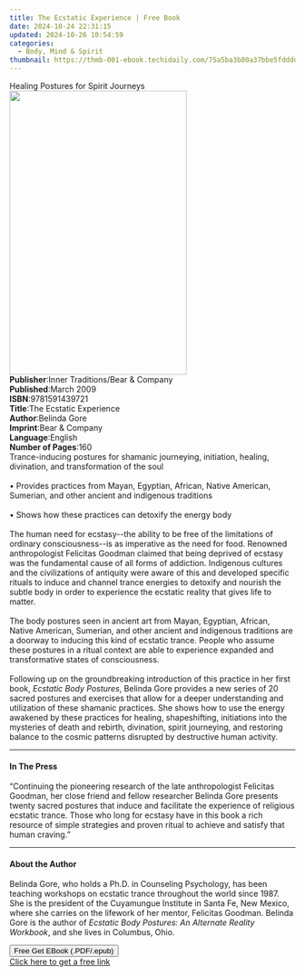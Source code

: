 ```yaml
---
title: The Ecstatic Experience | Free Book
date: 2024-10-24 22:31:15
updated: 2024-10-26 10:54:59
categories:
  - Body, Mind & Spirit
thumbnail: https://thmb-001-ebook.techidaily.com/75a5ba3b80a37bbe5fdddd2683bcf6c7ad5b6a3b5faa465519eb313bd45493c0.jpg
---
```

<main id="book-container">
  <div class="flex flex-col">
    <div class="book-brief flex-1 py-6 px-4 sm:p-6 md:py-10 md:px-8">
      <!-- brief-->
      <div class="book-brief-main">Healing Postures for Spirit Journeys</div>
    </div>
    <div
      class="book-meta-info flex-1 grid gap-4 col-start-1 col-end-3 row-start-1 sm:mb-6 sm:grid-cols-4 lg:gap-6 lg:col-start-2 lg:row-end-6 lg:row-span-6 lg:mb-0"
    >
      <div
        class="book-meta-info-left place-content-center mt-4 p-4 text-sm leading-6 col-start-2 col-span-2 dark:text-slate-400"
      >
        <img
          class="w-full h-500 object-cover rounded-lg sm:h-255 sm:col-span-2 lg:col-span-full"
          src="https://img-001-ebook.techidaily.com/7cba5a1a1749f22cd04e33eb0533cdd768b9fe302408129419a5209bb1b1dc32.jpg"
          alt=""
          width="312"
          height="500"
        />
      </div>
      <div
        class="book-meta-info-right mt-2 col-start-1 row-start-2 col-span-3 self-center"
      >
        <!-- meta data  -->
        <div class="flex flex-col px-4 md:px-8">
          <div class="flex-1">
            <strong>Publisher</strong>:<span class="px-2"
              >Inner Traditions/Bear &amp; Company</span
            >
          </div>
          <div class="flex-1">
            <strong>Published</strong>:<span class="px-2">March 2009</span>
          </div>
          <div class="flex-1">
            <strong>ISBN</strong>:<span class="px-2">9781591439721</span>
          </div>
          <div class="flex-1">
            <strong>Title</strong>:<span class="px-2"
              >The Ecstatic Experience</span
            >
          </div>
          <div class="flex-1">
            <strong>Author</strong>:<span class="px-2">Belinda Gore</span>
          </div>
          <div class="flex-1">
            <strong>Imprint</strong>:<span class="px-2"
              >Bear &amp; Company</span
            >
          </div>
          <div class="flex-1">
            <strong>Language</strong>:<span class="px-2">English</span>
          </div>
          <div class="flex-1">
            <strong>Number of Pages</strong>:<span class="px-2">160</span>
          </div>
        </div>
      </div>
    </div>
    <div class="book-description flex-1 py-6 px-4 sm:p-6 md:py-10 md:px-8">
      <div class="book-description-main">
        <div accordion-content="" id="description">
          Trance-inducing postures for shamanic journeying, initiation, healing,
          divination, and transformation of the soul <br />
          <br />• Provides practices from Mayan, Egyptian, African, Native
          American, Sumerian, and other ancient and indigenous traditions <br />
          <br />• Shows how these practices can detoxify the energy body <br />
          <br />The human need for ecstasy--the ability to be free of the
          limitations of ordinary consciousness--is as imperative as the need
          for food. Renowned anthropologist Felicitas Goodman claimed that being
          deprived of ecstasy was the fundamental cause of all forms of
          addiction. Indigenous cultures and the civilizations of antiquity were
          aware of this and developed specific rituals to induce and channel
          trance energies to detoxify and nourish the subtle body in order to
          experience the ecstatic reality that gives life to matter. <br />
          <br />The body postures seen in ancient art from Mayan, Egyptian,
          African, Native American, Sumerian, and other ancient and indigenous
          traditions are a doorway to inducing this kind of ecstatic trance.
          People who assume these postures in a ritual context are able to
          experience expanded and transformative states of consciousness. <br />
          <br />Following up on the groundbreaking introduction of this practice
          in her first book, <i>Ecstatic Body Postures</i>, Belinda Gore
          provides a new series of 20 sacred postures and exercises that allow
          for a deeper understanding and utilization of these shamanic
          practices. She shows how to use the energy awakened by these practices
          for healing, shapeshifting, initiations into the mysteries of death
          and rebirth, divination, spirit journeying, and restoring balance to
          the cosmic patterns disrupted by destructive human activity.
        </div>
        <div class="accordion-fader"></div>
      </div>
    </div>
    <div class="book-excerpts flex-1 py-6 px-4 sm:p-6 md:py-10 md:px-8">
      <!-- excerpts-->
      <div class="book-excerpts-main">
        <hr />
        <h4 class="placeholder placeholder-heading">
          <span>In The Press</span>
        </h4>
        <p>
          “Continuing the pioneering research of the late anthropologist
          Felicitas Goodman, her close friend and fellow researcher Belinda Gore
          presents twenty sacred postures that induce and facilitate the
          experience of religious ecstatic trance. Those who long for ecstasy
          have in this book a rich resource of simple strategies and proven
          ritual to achieve and satisfy that human craving.”
        </p>
      </div>
    </div>
    <div class="book-about-author flex-1 py-6 px-4 sm:p-6 md:py-10 md:px-8">
      <!-- about author-->
      <div class="book-main-author-main">
        <hr />
        <h4 class="placeholder placeholder-heading">
          <span>About the Author</span>
        </h4>
        <p>
          Belinda Gore, who holds a Ph.D. in Counseling Psychology, has been
          teaching workshops on ecstatic trance throughout the world since 1987.
          She is the president of the Cuyamungue Institute in Santa Fe, New
          Mexico, where she carries on the lifework of her mentor, Felicitas
          Goodman. Belinda Gore is the author of
          <i>Ecstatic Body Postures: An Alternate Reality Workbook</i>, and she
          lives in Columbus, Ohio.
        </p>
      </div>
    </div>
    <div class="book-free-get flex-1 py-6 px-4 sm:p-6 md:py-10 md:px-8">
      <button
        id="btn-free-get"
        class="bg-blue-500 hover:bg-blue-700 text-white font-bold py-2 px-4 rounded"
      >
        Free Get EBook (.PDF/.epub)
      </button>
      <div id="countdown-display" class="px-2 text-lg mt-2"></div>
      <a
        id="free-link"
        class="hidden bg-blue-500 hover:bg-blue-700 text-white font-bold py-2 px-4 rounded"
        href="https://www.ebooks.com/en-us/book/95782565/the-ecstatic-experience/belinda-gore/"
        target="_blank"
        >Click here to get a free link</a
      >
    </div>
    <script>
      let countdownTime = 0;
      let countdownInterval = null;
      document
        .getElementById('btn-free-get')
        .addEventListener('click', startCountdown);
      function startCountdown() {
        countdownTime = new Date().getTime() + 60000 * 3;
        countdownInterval = setInterval(updateCountdown, 1000);
        document.getElementById('btn-free-get').disabled = true;
        document
          .getElementById('btn-free-get')
          .classList.add('bg-gray-500', 'cursor-not-allowed');
      }
      function updateCountdown() {
        let currentTime = new Date().getTime();
        let timeLeft = countdownTime - currentTime;
        let secondsLeft = Math.floor(timeLeft / 1000);
        document.getElementById('countdown-display').innerHTML =
          `Remaining time: ${secondsLeft} seconds.`;
        if (secondsLeft <= 0) {
          clearInterval(countdownInterval);
          document.getElementById('btn-free-get').classList.add('hidden');
          document.getElementById('free-link').classList.remove('hidden');
          document.getElementById('countdown-display').innerHTML = '';
        }
      }
    </script>
  </div>
</main>
